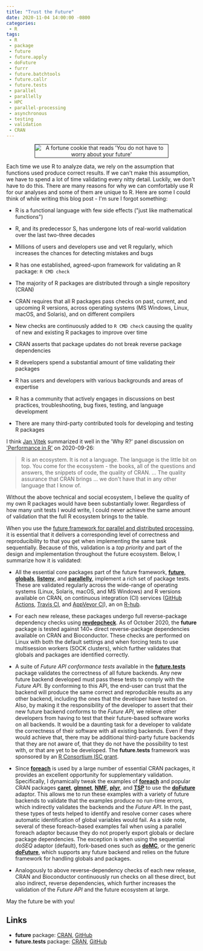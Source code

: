 ```yaml
---
title: "Trust the Future"
date: 2020-11-04 14:00:00 -0800
categories:
 - R
tags:
 - R
 - package
 - future
 - future.apply
 - doFuture
 - furrr
 - future.batchtools
 - future.callr
 - future.tests
 - parallel
 - parallelly
 - HPC
 - parallel-processing
 - asynchronous
 - testing
 - validation
 - CRAN
---
```


<center>
<img src="/post/you_dont_have_to_worry_about_your_future.jpg" alt="A fortune cookie that reads 'You do not have to worry about your future'" style="border: solid 1px; max-width: 70%"/>
</center>

Each time we use R to analyze data, we rely on the assumption that functions used produce correct results.  If we can't make this assumption, we have to spend a lot of time validating every nitty detail.  Luckily, we don't have to do this.  There are many reasons for why we can comfortably use R for our analyses and some of them are unique to R.  Here are some I could think of while writing this blog post - I'm sure I forgot something:

* R is a functional language with few side effects ("just like mathematical functions")

* R, and its predecessor S, has undergone lots of real-world validation over the last two-three decades

* Millions of users and developers use and vet R regularly, which increases the chances for detecting mistakes and bugs

* R has one established, agreed-upon framework for validating an R package: `R CMD check`

* The majority of R packages are distributed through a single repository (CRAN)

* CRAN requires that all R packages pass checks on past, current, and upcoming R versions, across operating systems (MS Windows, Linux, macOS, and Solaris), and on different compilers

* New checks are continuously added to `R CMD check` causing the quality of new and existing R packages to improve over time

* CRAN asserts that package updates do not break reverse package dependencies

* R developers spend a substantial amount of time validating their packages

* R has users and developers with various backgrounds and areas of expertise

* R has a community that actively engages in discussions on best practices, troubleshooting, bug fixes, testing, and language development

* There are many third-party contributed tools for developing and testing R packages

I think [Jan Vitek] summarized it well in the 'Why R?' panel discussion on ['Performance in R'](https://youtu.be/uiEhmKN1RJo?t=1917) on 2020-09-26:

> R is an ecosystem.  It is not a language.  The language is the little bit on top.  You come for the ecosystem - the books, all of the questions and answers, the snippets of code, the quality of CRAN. ... The quality assurance that CRAN brings ... we don't have that in any other language that I know of.


Without the above technical and social ecosystem, I believe the quality of my own R packages would have been substantially lower.  Regardless of how many unit tests I would write, I could never achieve the same amount of validation that the full R ecosystem brings to the table.



When you use the [future framework for parallel and distributed processing](https://cran.r-project.org/package=future), it is essential that it delivers a corresponding level of correctness and reproducibility to that you get when implementing the same task sequentially.   Because of this, validation is a _top priority_ and part of the design and implementation throughout the future ecosystem.  Below, I summarize how it is validated:

* All the essential core packages part of the future framework,
**[future]**, **[globals]**, **[listenv]**, and **[parallelly]**, implement a rich set of package tests.
These are validated regularly across the wide-range of operating
systems (Linux, Solaris, macOS, and MS Windows) and R versions available
on CRAN, on continuous integration (CI) services ([GitHub Actions], [Travis CI],
and [AppVeyor CI]), an on [R-hub].

* For each new release, these packages undergo full reverse-package
dependency checks using **[revdepcheck]**.
As of October 2020, the **future** package is tested against 140+
direct reverse-package dependencies available on CRAN and Bioconductor.
These checks are performed on Linux with both the default settings and
when forcing tests to use multisession workers (SOCK clusters), which further
validates that globals and packages are identified correctly.

* A suite of _Future API conformance tests_ available in the
**[future.tests]** package validates the
correctness of all future backends.  Any new future backend developed must
pass these tests to comply with the _Future API_.
By conforming to this API, the end-user can trust that the backend will
produce the same correct and reproducible results as any other backend,
including the ones that the developer have tested on.
Also, by making it the responsibility of the developer to assert that their
new future backend conforms to the _Future API_, we relieve other
developers from having to test that their future-based software works on all
backends.
It would be a daunting task for a developer to validate the correctness of
their software with all existing backends. Even if they would achieve that,
there may be additional third-party future backends that they are not aware
of, that they do not have the possibility to test with, or that are yet to be developed.
The **future.tests** framework was sponsored by an [R Consortium ISC grant](https://www.r-consortium.org/projects/awarded-projects).

* Since **[foreach]** is used by a large number of essential
CRAN packages, it provides an excellent opportunity for supplementary
validation. Specifically, I dynamically tweak the examples of
**[foreach]** and popular CRAN packages **[caret]**, **[glmnet]**, **[NMF]**,
**[plyr]**, and **[TSP]** to use the **[doFuture]** adaptor.
This allows me to run these examples with a variety of future backends to
validate that the examples produce no run-time errors, which indirectly
validates the backends and the _Future API_.
In the past, these types of tests helped to identify and resolve corner cases
where automatic identification of global variables would fail.
As a side note, several of these foreach-based examples fail when using a
parallel foreach adaptor because they do not properly export globals or
declare package dependencies.  The exception is when using the sequential
_doSEQ_ adaptor (default), fork-based ones such as **[doMC]**, or
the generic **[doFuture]**, which supports any future backend and
relies on the future framework for handling globals and packages.

* Analogously to above reverse-dependency checks of each new release,
CRAN and Bioconductor continuously run checks on all these direct, but
also indirect, reverse dependencies, which further increases the validation
of the _Future API_ and the future ecosystem at large.




May the future be with you!



## Links

* **future** package: [CRAN](https://cran.r-project.org/package=future), [GitHub](https://github.com/HenrikBengtsson/future)
* **future.tests** package: [CRAN](https://cran.r-project.org/package=future.tests), [GitHub](https://github.com/HenrikBengtsson/future.tests)


[furrr]: https://cran.r-project.org/package=furrr
[future]: https://cran.r-project.org/package=future
[future.apply]: https://cran.r-project.org/package=future.apply
[doFuture]: https://cran.r-project.org/package=doFuture
[future.batchtools]: https://cran.r-project.org/package=future.batchtools
[future.callr]: https://cran.r-project.org/package=future.callr
[future.tests]: https://cran.r-project.org/package=future.tests
[parallelly]: https://cran.r-project.org/package=parallelly

[caret]: https://CRAN.R-Project.org/package=caret
[doFuture]: https://CRAN.R-Project.org/package=doFuture
[doMC]: https://CRAN.R-Project.org/package=doMC
[foreach]: https://CRAN.R-Project.org/package=foreach
[future]: https://CRAN.R-Project.org/package=future
[future.tests]: https://CRAN.R-Project.org/package=future
[glmnet]: https://CRAN.R-Project.org/package=glmnet
[globals]: https://CRAN.R-Project.org/package=globals
[listenv]: https://CRAN.R-Project.org/package=listenv
[NMF]: https://CRAN.R-Project.org/package=NMF
[plyr]: https://CRAN.R-Project.org/package=plyr
[TSP]: https://CRAN.R-Project.org/package=TSP
[revdepcheck]: https://github.com/r-lib/revdepcheck

[GitHub Actions]: https://github.com/features/actions
[Travis CI]: https://travis-ci.org/
[AppVeyor CI]: https://www.appveyor.com/
[R-hub]: https://builder.r-hub.io/

[Jan Vitek]: https://twitter.com/j_v_66

